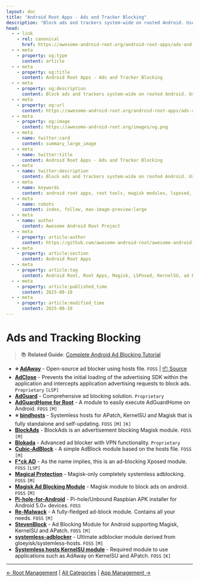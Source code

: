 ```yaml
---
layout: doc
title: "Android Root Apps - Ads and Tracker Blocking"
description: "Block ads and trackers system-wide on rooted Android. Use hosts, firewall, and DNS-based blockers to improve privacy and reduce ads across apps and browsers."
head:
  - - link
    - rel: canonical
      href: https://awesome-android-root.org/android-root-apps/ads-and-tracker-blocking
  - - meta
    - property: og:type
      content: article
  - - meta
    - property: og:title
      content: Android Root Apps - Ads and Tracker Blocking
  - - meta
    - property: og:description
      content: Block ads and trackers system-wide on rooted Android. Use hosts, firewall, and DNS-based blockers to improve privacy and reduce ads across apps and browsers.
  - - meta
    - property: og:url
      content: https://awesome-android-root.org/android-root-apps/ads-and-tracker-blocking
  - - meta
    - property: og:image
      content: https://awesome-android-root.org/images/og.png
  - - meta
    - name: twitter:card
      content: summary_large_image
  - - meta
    - name: twitter:title
      content: Android Root Apps - Ads and Tracker Blocking
  - - meta
    - name: twitter:description
      content: Block ads and trackers system-wide on rooted Android. Use hosts, firewall, and DNS-based blockers to improve privacy and reduce ads across apps and browsers.
  - - meta
    - name: keywords
      content: android root apps, root tools, magisk modules, lsposed, kernelsu, ad blocking, tracker blocking, hosts file, firewall, privacy
  - - meta
    - name: robots
      content: index, follow, max-image-preview:large
  - - meta
    - name: author
      content: Awesome Android Root Project
  - - meta
    - property: article:author
      content: https://github.com/awesome-android-root/awesome-android-root
  - - meta
    - property: article:section
      content: Android Root Apps
  - - meta
    - property: article:tag
      content: Android Root, Root Apps, Magisk, LSPosed, KernelSU, ad blocking, tracker blocking
  - - meta
    - property: article:published_time
      content: 2025-08-19
  - - meta
    - property: article:modified_time
      content: 2025-08-19
---
```


# Ads and Tracking Blocking
> 📚 **Related Guide**: [Complete Android Ad Blocking Tutorial](./docs/guides/android-adblocking.md)

- **⭐ [AdAway](https://f-droid.org/packages/org.adaway/)** - Open-source ad blocker using hosts file. `FOSS` | [📦 Source](https://github.com/AdAway/AdAway)
- **[AdClose](https://github.com/Xposed-Modules-Repo/com.close.hook.ads/)** - Prevents the initial loading of the advertising SDK within the application and intercepts application advertising requests to block ads. `Proprietary` `[LSP]`
- **[AdGuard](https://adguard.com/en/adguard-android/overview.html)** - Comprehensive ad blocking solution. `Proprietary`
- **[AdGuardHome for Root](https://github.com/twoone-3/AdGuardHomeForRoot/blob/main/README_en.md#adguardhome-for-root)** - A module to easily execute AdGuardHome on Android. `FOSS` `[M]`
- **⭐ [bindhosts](https://github.com/bindhosts/bindhosts)** - Systemless hosts for APatch, KernelSU and Magisk that is fully standalone and self-updating. `FOSS` `[M]` `[K]`
- **[BlockAds](https://github.com/pantsufan/BlockAds)** - BlockAds is an advertisement blocking Magisk module. `FOSS` `[M]`
- **[Blokada](https://blokada.org/)** - Advanced ad blocker with VPN functionality. `Proprietary`
- **[Cubic-AdBlock](https://github.com/Vaz15k/Cubic-AdBlock)** - A simple AdBlock module based on the hosts file. `FOSS` `[M]`
- **[F*ck AD](https://github.com/hujiayucc/Fuck-AD)** - As the name implies, this is an ad-blocking Xposed module. `FOSS` `[LSP]`
- **[Magical Protection](https://github.com/programminghoch10/MagicalProtection)** - Magisk-only completely systemless adblocking. `FOSS` `[M]`
- **[Magisk Ad Blocking Module](https://github.com/pantsufan/Magisk-Ad-Blocking-Module)** - Magisk module to block ads on android. `FOSS` `[M]`
- **[Pi-hole-for-Android](https://github.com/DesktopECHO/Pi-hole-for-Android)** - Pi-hole/Unbound Raspbian APK installer for Android 5.0+ devices. `FOSS`
- **[Re-Malwack](https://github.com/Magisk-Modules-Alt-Repo/Re-Malwack)** - A fully-fledged ad-block module. Contains all your needs. `FOSS` `[M]`
- **[StevenBlock](https://github.com/mikropsoft/StevenBlock)** - Ad Blocking Module for Android supporting Magisk, KernelSU and APatch. `FOSS` `[M]`
- **[systemless-adblocker](https://github.com/Magisk-Modules-Alt-Repo/systemless-adblocker)** - Ultimate adblocker module derived from gloeyisk/systemless-hosts. `FOSS` `[M]`
- **[Systemless hosts KernelSU module](https://github.com/symbuzzer/systemless-hosts-KernelSU-module)** - Required module to use applications such as AdAway on KernelSU and APatch. `FOSS` `[K]`

---
[← Root Management](./root-management.md) | [All Categories](./index.md) | [App Management →](./apps-management.md)
